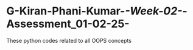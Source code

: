 # G-Kiran-Phani-Kumar-_-Week-02-_-Assessment_01-02-25-
These python codes related to all OOPS concepts
